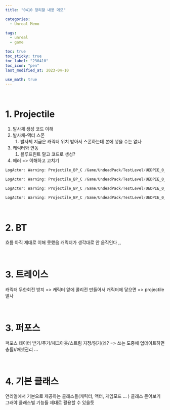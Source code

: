 ```yaml
---
title: "0410 정리할 내용 메모"

categories:
  - Unreal Memo

tags:
  - unreal
  - game

toc: true
toc_sticky: true
toc_label: "230410"
toc_icon: "pen"
last_modified_at: 2023-04-10

use_math: true
---
```



<br>


# 1. Projectile



1.   발사체 생성 코드 이해
2.   발사체-액터 스폰
     1.   발사체 지금은 캐릭터 위치 받아서 스폰하는데 본에 넣을 수는 없나
3.   캐릭터와 연동
     1.   블루프린트 말고 코드로 생성?
4.   에러 => 이해하고 고치기

```cpp
LogActor: Warning: Projectile_BP_C /Game/UndeadPack/TestLevel/UEDPIE_0_Hi.Hi:PersistentLevel.Projectile_BP_C_0 has natively added scene component(s), but none of them were set as the actor's RootComponent - picking one arbitrarily

LogActor: Warning: Projectile_BP_C /Game/UndeadPack/TestLevel/UEDPIE_0_Hi.Hi:PersistentLevel.Projectile_BP_C_1 has natively added scene component(s), but none of them were set as the actor's RootComponent - picking one arbitrarily

LogActor: Warning: Projectile_BP_C /Game/UndeadPack/TestLevel/UEDPIE_0_Hi.Hi:PersistentLevel.Projectile_BP_C_2 has natively added scene component(s), but none of them were set as the actor's RootComponent - picking one arbitrarily

LogActor: Warning: Projectile_BP_C /Game/UndeadPack/TestLevel/UEDPIE_0_Hi.Hi:PersistentLevel.Projectile_BP_C_3 has natively added scene component(s), but none of them were set as the actor's RootComponent - picking one arbitrarily
```

<br>



# 2. BT

흐름 아직 제대로 이해 못했음 캐릭터가 생각대로 안 움직인다 ,,

<br>

# 3. 트레이스

캐릭터 무한회전 방지 => 캐릭터 앞에 콜리전 만들어서 캐릭터에 닿으면 => projectile 발사

<br>

# 3. 퍼포스 

퍼포스 데이터 받기/주기/체크아웃/스트림 지정/읽기(왜? => 쓰는 도중에 업데이트하면 충돌)/애셋관리 ...

<br>

# 4. 기본 클래스

언리얼에서 기본으로 제공하는 클래스들(캐릭터, 액터, 게임모드 ... ) 클래스 뜯어보기 그래야 클래스별 기능들 제대로 활용할 수 있을듯 
